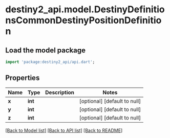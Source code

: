 # destiny2_api.model.DestinyDefinitionsCommonDestinyPositionDefinition

## Load the model package
```dart
import 'package:destiny2_api/api.dart';
```

## Properties
Name | Type | Description | Notes
------------ | ------------- | ------------- | -------------
**x** | **int** |  | [optional] [default to null]
**y** | **int** |  | [optional] [default to null]
**z** | **int** |  | [optional] [default to null]

[[Back to Model list]](../README.md#documentation-for-models) [[Back to API list]](../README.md#documentation-for-api-endpoints) [[Back to README]](../README.md)


